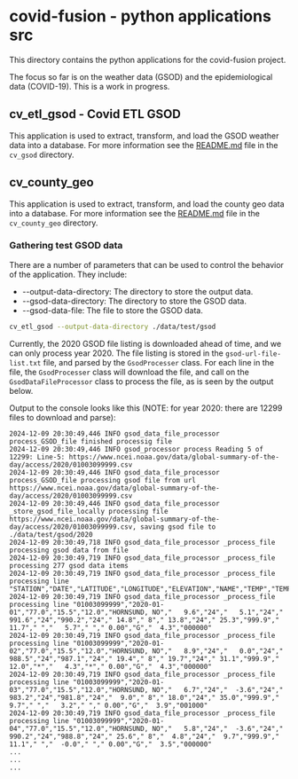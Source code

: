 # covid-fusion - python applications src

This directory contains the python applications for the covid-fusion project.

The focus so far is on the weather data (GSOD) and the epidemiological data (COVID-19). This is a work in progress. 

## cv_etl_gsod - Covid ETL GSOD

This application is used to extract, transform, and load the GSOD weather data into a database. For more information see the [README.md](src/cmds/etl/cv_gsod/README.md) file in the `cv_gsod` directory.

## cv_county_geo

This application is used to extract, transform, and load the county geo data into a database. For more information see the [README.md](src/cmds/etl/cv_county_geo/README.md) file in the `cv_county_geo` directory.

### Gathering test GSOD data

There are a number of parameters that can be used to control the behavior of the application. They include: 

- --output-data-directory: The directory to store the output data.
- --gsod-data-directory: The directory to store the GSOD data.
- --gsod-data-file: The file to store the GSOD data.

```bash
cv_etl_gsod --output-data-directory ./data/test/gsod
```

Currently, the 2020 GSOD file listing is downloaded ahead of time, and we can only process year 2020. The file listing is stored in the `gsod-url-file-list.txt` file, and parsed by the `GsodProcesser` class. For each line in the file, the `GsodProcesser` class will download the file, and call on the `GsodDataFileProcessor` class to process the file, as is seen by the output below.

Output to the console looks like this (NOTE: for year 2020: there are 12299 files to download and parse):

```console
2024-12-09 20:30:49,446 INFO gsod_data_file_processor process_GSOD_file finished processig file
2024-12-09 20:30:49,446 INFO gsod_processor process Reading 5 of 12299: Line-5: https://www.ncei.noaa.gov/data/global-summary-of-the-day/access/2020/01003099999.csv
2024-12-09 20:30:49,446 INFO gsod_data_file_processor process_GSOD_file processing gsod file from url https://www.ncei.noaa.gov/data/global-summary-of-the-day/access/2020/01003099999.csv
2024-12-09 20:30:49,446 INFO gsod_data_file_processor _store_gsod_file_locally processing file https://www.ncei.noaa.gov/data/global-summary-of-the-day/access/2020/01003099999.csv, saving gsod file to ./data/test/gsod/2020
2024-12-09 20:30:49,718 INFO gsod_data_file_processor _process_file processing gsod data from file
2024-12-09 20:30:49,719 INFO gsod_data_file_processor _process_file processing 277 gsod data items
2024-12-09 20:30:49,719 INFO gsod_data_file_processor _process_file processing line "STATION","DATE","LATITUDE","LONGITUDE","ELEVATION","NAME","TEMP","TEMP_ATTRIBUTES","DEWP","DEWP_ATTRIBUTES","SLP","SLP_ATTRIBUTES","STP","STP_ATTRIBUTES","VISIB","VISIB_ATTRIBUTES","WDSP","WDSP_ATTRIBUTES","MXSPD","GUST","MAX","MAX_ATTRIBUTES","MIN","MIN_ATTRIBUTES","PRCP","PRCP_ATTRIBUTES","SNDP","FRSHTT"
2024-12-09 20:30:49,719 INFO gsod_data_file_processor _process_file processing line "01003099999","2020-01-01","77.0","15.5","12.0","HORNSUND, NO","   9.6","24","   5.1","24"," 991.6","24","990.2","24"," 14.8"," 8"," 13.8","24"," 25.3","999.9","  11.7"," ","   5.7"," "," 0.00","G","  4.3","000000"
2024-12-09 20:30:49,719 INFO gsod_data_file_processor _process_file processing line "01003099999","2020-01-02","77.0","15.5","12.0","HORNSUND, NO","   8.9","24","   0.0","24"," 988.5","24","987.1","24"," 19.4"," 8"," 19.7","24"," 31.1","999.9","  12.0","*","   4.3","*"," 0.00","G","  4.3","000000"
2024-12-09 20:30:49,719 INFO gsod_data_file_processor _process_file processing line "01003099999","2020-01-03","77.0","15.5","12.0","HORNSUND, NO","   6.7","24","  -3.6","24"," 983.2","24","981.8","24","  9.0"," 8"," 18.0","24"," 35.0","999.9","   9.7"," ","   3.2"," "," 0.00","G","  3.9","001000"
2024-12-09 20:30:49,719 INFO gsod_data_file_processor _process_file processing line "01003099999","2020-01-04","77.0","15.5","12.0","HORNSUND, NO","   5.8","24","  -3.6","24"," 990.2","24","988.8","24"," 25.6"," 8","  4.8","24","  9.7","999.9","  11.1"," ","  -0.0"," "," 0.00","G","  3.5","000000"
...
...
...
```
